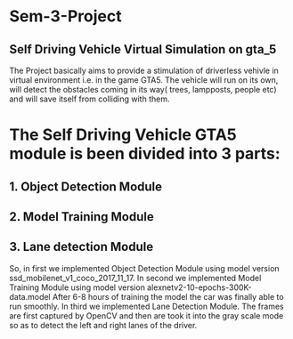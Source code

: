 # Sem-3-Project
## Self Driving Vehicle Virtual Simulation on gta_5

The Project basically aims to provide a stimulation of driverless vehivle in virtual environment i.e. in the game GTA5. The vehicle will run on its own, will detect the obstacles coming in its way( trees, lampposts, people etc) and will save itself from colliding with them.


# The Self Driving Vehicle GTA5 module is been divided into 3 parts: 
##  1. Object Detection Module 
##  2. Model Training Module 
##  3. Lane detection Module 

So, in first we implemented Object Detection Module using model version ssd_mobilenet_v1_coco_2017_11_17.
In second we implemented Model Training Module using model version alexnetv2-10-epochs-300K-data.model After 6-8 hours of training the model the car was finally able to run smoothly.
In third we implemented Lane Detection Module. The frames are first captured by OpenCV and then are took it into the gray scale mode so as to detect the left and right lanes of the driver. 

